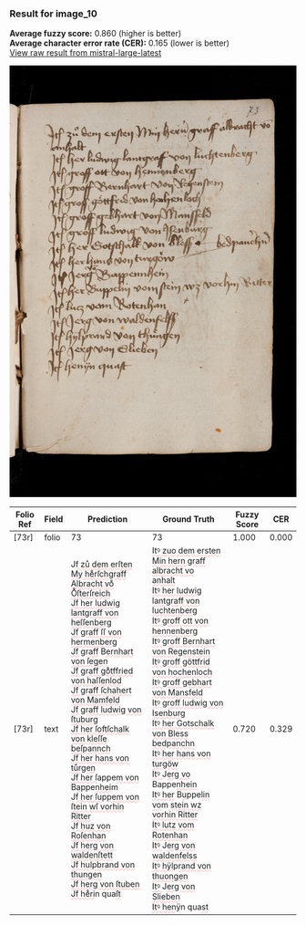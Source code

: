 ### Result for image_10
**Average fuzzy score:** 0.860 (higher is better)<br>**Average character error rate (CER):** 0.165 (lower is better)<br>[View raw result from mistral-large-latest](https://github.com/RISE-UNIBAS/humanities_data_benchmark/blob/main/results/2025-10-24/T0298/request_T0298_image_10.json)

<img src="https://github.com/RISE-UNIBAS/humanities_data_benchmark/blob/main/benchmarks/medieval_manuscripts/images/image_10.jpg?raw=true" alt="image_10" width="800px">

<style>
.diff { text-decoration: underline; text-decoration-color: #ffcccc; text-decoration-style: wavy; }
</style>

| Folio Ref | Field | Prediction | Ground Truth | Fuzzy Score | CER |
|-----------|-------|------------|--------------|-------------|-----|
| [73r] | folio | 73 | 73 | 1.000 | 0.000 |
| [73r] | text | J<span class="diff">f zů dem erſten My he̊rſchgraff Albracht vo̊<br>O̊ſterſreich<br>Jf her ludwig lantgraff von heſſenberg<br>Jf graff ſſ von hermenberg<br>Jf graff</span> B<span class="diff">ernhart von ſegen<br>Jf graff go̊tffried von haſſenlod<br>Jf graff ſchahert von Mamfeld<br>Jf graff ludwig von ſtuburg<br>Jf her ſoftſchalk von kleſſe beſpannch<br>Jf her hans von tůrgen<br>Jf her ſ</span>appe<span class="diff">m von</span> B<span class="diff">a</span>ppe<span class="diff">nhei</span>m<span class="diff"><br></span>J<span class="diff">f her ſu</span>p<span class="diff">pem von ſtein wſ vorhin Ritter<br></span>J<span class="diff">f huz von Roſenhan<br>Jf herg von waldenſtett<br>Jf hulpbrand von thungen<br>Jf herg von ſtuben<br>Jf he̊ri</span>n qua<span class="diff">ſt</span> | <span class="diff">Itꝰ zuo dem ersten Min hern graff albracht vo<br> anhalt<br> Itꝰ her ludwig lantgraff von luchtenberg<br> Itꝰ groff ott von hennenberg<br> Itꝰ groff Bernhart von Regenstein<br> Itꝰ groff göttfrid von hochenloch<br>  Itꝰ groff gebhart von Mansfeld<br> Itꝰ groff ludwig von Isenburg<br> Itꝰ her Gotschalk von Bless bedpanchn<br> Itꝰ her hans von turgöw<br> Itꝰ </span>J<span class="diff">erg vo</span> Bappe<span class="diff">nhein<br> Itꝰ her</span> B<span class="diff">u</span>ppe<span class="diff">lin vo</span>m<span class="diff"> stein wz vorhin Ritter<br> Itꝰ lutz vom Rotenhan<br> Itꝰ </span>J<span class="diff">erg von waldenfelss<br> Itꝰ hÿl</span>p<span class="diff">rand von thuongen<br> Itꝰ </span>J<span class="diff">erg von Slieben<br> Itꝰ henÿ</span>n qua<span class="diff">st</span> | 0.720 | 0.329 |
